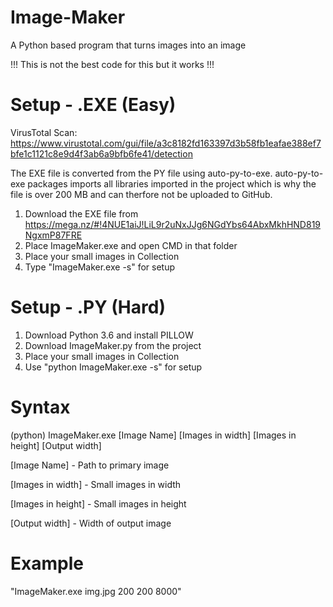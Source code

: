 # Image-Maker
A Python based program that turns images into an image

!!! This is not the best code for this but it works !!!


# Setup - .EXE (Easy)

VirusTotal Scan: https://www.virustotal.com/gui/file/a3c8182fd163397d3b58fb1eafae388ef7bfe1c1121c8e9d4f3ab6a9bfb6fe41/detection

The EXE file is converted from the PY file using auto-py-to-exe. auto-py-to-exe packages imports all libraries imported in the project which is why the file is over 200 MB and can therfore not be uploaded to GitHub.

1. Download the EXE file from https://mega.nz/#!4NUE1aiJ!LiL9r2uNxJJg6NGdYbs64AbxMkhHND819NgxmP87FRE
2. Place ImageMaker.exe and open CMD in that folder
3. Place your small images in Collection
4. Type "ImageMaker.exe -s" for setup


# Setup - .PY (Hard)

1. Download Python 3.6 and install PILLOW
2. Download ImageMaker.py from the project
3. Place your small images in Collection
4. Use "python ImageMaker.exe -s" for setup


# Syntax

(python) ImageMaker.exe [Image Name] [Images in width] [Images in height] [Output width]

[Image Name] - Path to primary image

[Images in width] - Small images in width

[Images in height] - Small images in height

[Output width] - Width of output image


# Example

"ImageMaker.exe img.jpg 200 200 8000"
